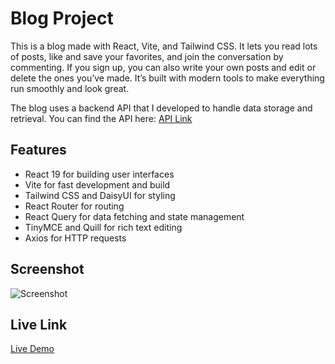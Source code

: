 # Blog Project

This is a blog made with React, Vite, and Tailwind CSS. It lets you read lots of posts, like and save your favorites, and join the conversation by commenting. If you sign up, you can also write your own posts and edit or delete the ones you’ve made. It’s built with modern tools to make everything run smoothly and look great.

The blog uses a backend API that I developed to handle data storage and retrieval. You can find the API here: [API Link](https://github.com/hugolomba/blog-api)

## Features

- React 19 for building user interfaces
- Vite for fast development and build
- Tailwind CSS and DaisyUI for styling
- React Router for routing
- React Query for data fetching and state management
- TinyMCE and Quill for rich text editing
- Axios for HTTP requests

## Screenshot

![Screenshot](path/to/screenshot.png)

## Live Link

[Live Demo](https://your-live-link.com)

